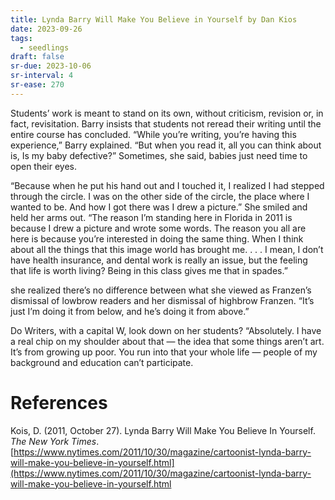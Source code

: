 ```yaml
---
title: Lynda Barry Will Make You Believe in Yourself by Dan Kios
date: 2023-09-26
tags:
  - seedlings
draft: false
sr-due: 2023-10-06
sr-interval: 4
sr-ease: 270
---
```

Students’ work is meant to stand on its own, without criticism, revision or, in fact, revisitation. Barry insists that students not reread their writing until the entire course has concluded. “While you’re writing, you’re having this experience,” Barry explained. “But when you read it, all you can think about is, Is my baby defective?” Sometimes, she said, babies just need time to open their eyes.

“Because when he put his hand out and I touched it, I realized I had stepped through the circle. I was on the other side of the circle, the place where I wanted to be. And how I got there was I drew a picture.” She smiled and held her arms out. “The reason I’m standing here in Florida in 2011 is because I drew a picture and wrote some words. The reason you all are here is because you’re interested in doing the same thing. When I think about all the things that this image world has brought me. . . . I mean, I don’t have health insurance, and dental work is really an issue, but the feeling that life is worth living? Being in this class gives me that in spades.”

she realized there’s no difference between what she viewed as Franzen’s dismissal of lowbrow readers and her dismissal of highbrow Franzen. “It’s just I’m doing it from below, and he’s doing it from above.”

Do Writers, with a capital W, look down on her students? “Absolutely. I have a real chip on my shoulder about that — the idea that some things aren’t art. It’s from growing up poor. You run into that your whole life — people of my background and education can’t participate.

# References

Kois, D. (2011, October 27). Lynda Barry Will Make You Believe In Yourself. _The New York Times_. [https://www.nytimes.com/2011/10/30/magazine/cartoonist-lynda-barry-will-make-you-believe-in-yourself.html](https://www.nytimes.com/2011/10/30/magazine/cartoonist-lynda-barry-will-make-you-believe-in-yourself.html